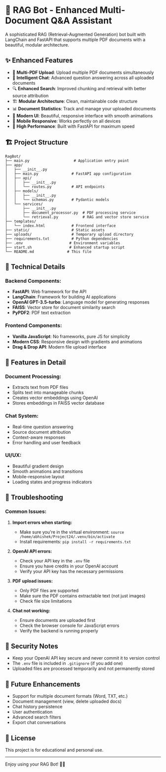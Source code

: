 # 🤖 RAG Bot - Enhanced Multi-Document Q&A Assistant

A sophisticated RAG (Retrieval-Augmented Generation) bot built with LangChain and FastAPI that supports multiple PDF documents with a beautiful, modular architecture.

## ✨ Enhanced Features

- 📄 **Multi-PDF Upload**: Upload multiple PDF documents simultaneously
- 💬 **Intelligent Chat**: Advanced question answering across all uploaded documents
- 🔍 **Enhanced Search**: Improved chunking and retrieval with better source attribution
- 🏗️ **Modular Architecture**: Clean, maintainable code structure
- 📊 **Document Statistics**: Track and manage your uploaded documents
- 🎨 **Modern UI**: Beautiful, responsive interface with smooth animations
- 📱 **Mobile Responsive**: Works perfectly on all devices
- 🚀 **High Performance**: Built with FastAPI for maximum speed

## 🏗️ Project Structure

```
RagBot/
├── main.py                    # Application entry point
├── app/
│   ├── __init__.py
│   ├── main.py               # FastAPI app configuration
│   ├── api/
│   │   ├── __init__.py
│   │   └── routes.py         # API endpoints
│   ├── models/
│   │   ├── __init__.py
│   │   └── schemas.py        # Pydantic models
│   └── services/
│       ├── __init__.py
│       ├── document_processor.py  # PDF processing service
│       └── retrieval.py           # RAG and vector store service
├── templates/
│   └── index.html            # Frontend interface
├── static/                   # Static assets
├── uploads/                  # Temporary upload directory
├── requirements.txt          # Python dependencies
├── .env                     # Environment variables
├── start.sh                 # Enhanced startup script
└── README.md               # This file
```

## 🔧 Technical Details

### Backend Components:
- **FastAPI**: Web framework for the API
- **LangChain**: Framework for building AI applications
- **OpenAI GPT-3.5-turbo**: Language model for generating responses
- **FAISS**: Vector store for document similarity search
- **PyPDF2**: PDF text extraction

### Frontend Components:
- **Vanilla JavaScript**: No frameworks, pure JS for simplicity
- **Modern CSS**: Responsive design with gradients and animations
- **Drag & Drop API**: Modern file upload interface

## 🌟 Features in Detail

### Document Processing:
- Extracts text from PDF files
- Splits text into manageable chunks
- Creates vector embeddings using OpenAI
- Stores embeddings in FAISS vector database

### Chat System:
- Real-time question answering
- Source document attribution
- Context-aware responses
- Error handling and user feedback

### UI/UX:
- Beautiful gradient design
- Smooth animations and transitions
- Mobile-responsive layout
- Loading states and progress indicators

## 🚨 Troubleshooting

### Common Issues:

1. **Import errors when starting:**
   - Make sure you're in the virtual environment: `source /home/abhishek/Project24/.venv/bin/activate`
   - Install requirements: `pip install -r requirements.txt`

2. **OpenAI API errors:**
   - Check your API key in the `.env` file
   - Ensure you have credits in your OpenAI account
   - Verify your API key has the necessary permissions

3. **PDF upload issues:**
   - Only PDF files are supported
   - Make sure the PDF contains extractable text (not just images)
   - Check file size limitations

4. **Chat not working:**
   - Ensure documents are uploaded first
   - Check the browser console for JavaScript errors
   - Verify the backend is running properly

## 🔐 Security Notes

- Keep your OpenAI API key secure and never commit it to version control
- The `.env` file is included in `.gitignore` (if you add one)
- Uploaded files are processed temporarily and not permanently stored

## 🎯 Future Enhancements

- Support for multiple document formats (Word, TXT, etc.)
- Document management (view, delete uploaded docs)
- Chat history persistence
- User authentication
- Advanced search filters
- Export chat conversations

## 📄 License

This project is for educational and personal use.

---

Enjoy using your RAG Bot! 🤖✨
